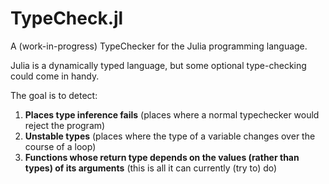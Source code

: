 TypeCheck.jl
============

A (work-in-progress) TypeChecker for the Julia programming language.

Julia is a dynamically typed language, but some optional type-checking could come in handy.

The goal is to detect:

1. **Places type inference fails**
     (places where a normal typechecker would reject the program)
2. **Unstable types**
     (places where the type of a variable changes over the course of a loop)
3. **Functions whose return type depends on the values (rather than types) of its arguments**
     (this is all it can currently (try to) do)

